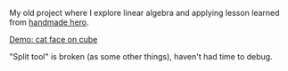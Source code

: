 My old project where I explore linear algebra and applying lesson learned from [handmade hero](https://hero.handmade.network/episode/code).

[Demo: cat face on cube](https://youtu.be/BSIzFeN5DqU)

"Split tool" is broken (as some other things), haven't had time to debug.